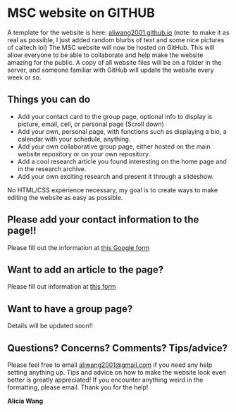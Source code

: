 # MSC website on GITHUB
A template for the website is here: [aliwang2001.github.io](https://aliwang2001.github.io)
(note: to make it as real as possible, I just added random blurbs of text and some nice pictures of caltech lol)
The MSC website will now be hosted on GitHub. This will allow everyone to be able to collaborate and help make the website amazing for the public. A copy of all website files will be on a folder in the server, and someone familiar with GitHub will update the website every week or so.

## Things you can do
* Add your contact card to the group page, optional info to display is picture, email, cell, or personal page (Scroll down)
* Add your own, personal page, with functions such as displaying a bio, a calendar with your schedule, anything. 
* Add your own collaborative group page, either hosted on the main website repository or on your own repository.
* Add a cool research article you found interesting on the home page and in the research archive.
* Add your own exciting research and present it through a slideshow.

No HTML/CSS experience necessary, my goal is to create ways to make editing the website as easy as possible.


## Please add your contact information to the page!!
Please fill out the information at [this Google form](https://docs.google.com/forms/d/e/1FAIpQLSfWa4LKbjls5QBLAPzayQbiHTSIUbM_faIBpq5ngFgc7z8QSA/viewform?usp=sf_link)

## Want to add an article to the page?
Please fill out information at [this form](https://goo.gl/forms/DgqEWT3vL19SMSMJ3)

## Want to have a group page?

Details will be updated soon!!

## Questions? Concerns? Comments? Tips/advice?

Please feel free to email [aliwang2001@gmail.com](mailto:aliwang2001@gmail.com) if you need any help setting anything up.
Tips and advice on how to make the website look even better is greatly appreciated!
If you encounter anything weird in the formatting, please email. Thank you for the help!

**Alicia Wang**
  
